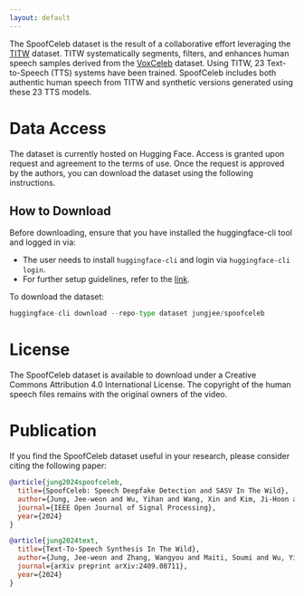 ```yaml
---
layout: default
---
```

The SpoofCeleb dataset is the result of a collaborative effort leveraging the [TITW](https://arxiv.org/abs/2409.08711) dataset.
TITW systematically segments, filters, and enhances human speech samples derived from the [VoxCeleb](https://mm.kaist.ac.kr/datasets/voxceleb/) dataset.
Using TITW, 23 Text-to-Speech (TTS) systems have been trained.
SpoofCeleb includes both authentic human speech from TITW and synthetic versions generated using these 23 TTS models.

# Data Access
The dataset is currently hosted on Hugging Face. Access is granted upon request and agreement to the terms of use.
Once the request is approved by the authors, you can download the dataset using the following instructions.

## How to Download
Before downloading, ensure that you have installed the huggingface-cli tool and logged in via:
- The user needs to install `huggingface-cli` and login via `huggingface-cli login`.
- For further setup guidelines, refer to the [link](https://huggingface.co/docs/hub/repositories-getting-started).

To download the dataset:
```python
huggingface-cli download --repo-type dataset jungjee/spoofceleb
```

# License
The SpoofCeleb dataset is available to download under a Creative Commons Attribution 4.0 International License. The copyright of the human speech files remains with the original owners of the video.

# Publication
If you find the SpoofCeleb dataset useful in your research, please consider citing the following paper:

```bibtex
@article{jung2024spoofceleb,
  title={SpoofCeleb: Speech Deepfake Detection and SASV In The Wild},
  author={Jung, Jee-weon and Wu, Yihan and Wang, Xin and Kim, Ji-Hoon and Maiti, Soumi and Matsunaga, Yuta and Shim, Hye-jin and Tian, Jinchuan and Evans, Nicholas and Chung, Joon Son and others},
  journal={IEEE Open Journal of Signal Processing},
  year={2024}
}
```
```bibtex
@article{jung2024text,
  title={Text-To-Speech Synthesis In The Wild},
  author={Jung, Jee-weon and Zhang, Wangyou and Maiti, Soumi and Wu, Yihan and Wang, Xin and Kim, Ji-Hoon and Matsunaga, Yuta and Um, Seyun and Tian, Jinchuan and Shim, Hye-jin and others},
  journal={arXiv preprint arXiv:2409.08711},
  year={2024}
}
```
